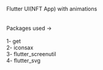 Flutter UI(NFT App) with animations
<br><br><br>
Packages used -><br><br>
 1- get<br>
 2- iconsax<br>
 3- flutter_screenutil<br>
 4- flutter_svg<br>

